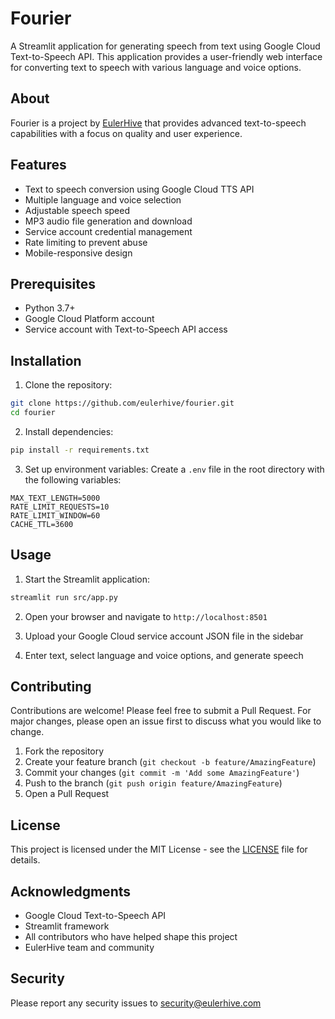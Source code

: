 # Fourier

A Streamlit application for generating speech from text using Google Cloud Text-to-Speech API. This application provides a user-friendly web interface for converting text to speech with various language and voice options.

## About

Fourier is a project by [EulerHive](https://eulerhive.com) that provides advanced text-to-speech capabilities with a focus on quality and user experience.

## Features

- Text to speech conversion using Google Cloud TTS API
- Multiple language and voice selection
- Adjustable speech speed
- MP3 audio file generation and download
- Service account credential management
- Rate limiting to prevent abuse
- Mobile-responsive design

## Prerequisites

- Python 3.7+
- Google Cloud Platform account
- Service account with Text-to-Speech API access

## Installation

1. Clone the repository:
```bash
git clone https://github.com/eulerhive/fourier.git
cd fourier
```

2. Install dependencies:
```bash
pip install -r requirements.txt
```

3. Set up environment variables:
Create a `.env` file in the root directory with the following variables:
```
MAX_TEXT_LENGTH=5000
RATE_LIMIT_REQUESTS=10
RATE_LIMIT_WINDOW=60
CACHE_TTL=3600
```

## Usage

1. Start the Streamlit application:
```bash
streamlit run src/app.py
```

2. Open your browser and navigate to `http://localhost:8501`

3. Upload your Google Cloud service account JSON file in the sidebar

4. Enter text, select language and voice options, and generate speech

## Contributing

Contributions are welcome! Please feel free to submit a Pull Request. For major changes, please open an issue first to discuss what you would like to change.

1. Fork the repository
2. Create your feature branch (`git checkout -b feature/AmazingFeature`)
3. Commit your changes (`git commit -m 'Add some AmazingFeature'`)
4. Push to the branch (`git push origin feature/AmazingFeature`)
5. Open a Pull Request

## License

This project is licensed under the MIT License - see the [LICENSE](LICENSE) file for details.

## Acknowledgments

- Google Cloud Text-to-Speech API
- Streamlit framework
- All contributors who have helped shape this project
- EulerHive team and community

## Security

Please report any security issues to [security@eulerhive.com](mailto:security@eulerhive.com)

